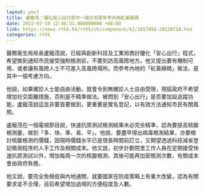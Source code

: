 ```yaml
---
layout: post
title: 盧寵茂：優化安心出行其中一個方向是參考內地紅黃綠碼
date: 2022-07-10 12:46:51.000000000 +08:00
link: https://news.rthk.hk/rthk/ch/component/k2/1657056-20220710.htm
categories: rthk
---
```


醫務衞生局局長盧寵茂說，已經與創新科技及工業局商討優化「安心出行」程式，希望做到通知市民接受強制檢測前，不要到訪高風險地方。他又提出要有機制可用，或者讓有風險人士不可進入高風險場所。而參考內地的「紅黃綠碼」做法，是其中一個考慮方向。

他說，如果確診人士能自由活動，就會令到無確診人士自由受限，現屆政府不希望增加社交距離措施，否則是不精準做法。被問到「安心出行」是否要加設追蹤功能，盧寵茂說這並非要首要做到，更重要是實名登記，以有效方法通知市民有關風險。

盧寵茂在一個電視節目說，快速抗原測試檢測結果未必完全精準，認為要提高核酸檢測量，做到「多、快、準、易、平」。他說，要盡早得出病毒檢測結果，亦要檢討核酸檢測的價錢，因現時價錢水平已是很長時間前訂立，又期望透過科技減省登記檢測程序的人手工作及相關成本。他又說，初步計劃院舍工作人員在定期接受快速抗原測試以外，增加每周一次的核酸檢測，其後可能再加密檢測次數，有關成本會由政府負擔。

他又說，要完全免檢疫與內地通關，就要國家在防疫策略上有重大改變，認為有關要求並不合理，目前希望增加過境的方便程度及人數。
